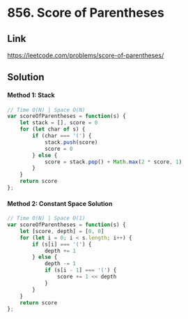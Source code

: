 # 856. Score of Parentheses

## Link
https://leetcode.com/problems/score-of-parentheses/

## Solution
#### Method 1: Stack
```javascript
// Time O(N) | Space O(N)
var scoreOfParentheses = function(s) {
    let stack = [], score = 0
    for (let char of s) {
        if (char === '(') {
            stack.push(score)
            score = 0
        } else {
            score = stack.pop() + Math.max(2 * score, 1)
        }
    }
    return score
};
```
#### Method 2: Constant Space Solution
```javascript
// Time O(N) | Space O(1)
var scoreOfParentheses = function(s) {
    let [score, depth] = [0, 0]
    for (let i = 0; i < s.length; i++) {
        if (s[i] === '(') {
            depth += 1
        } else {
            depth -= 1
            if (s[i - 1] === '(') {
                score += 1 << depth
            }
        }
    }
    return score
};
```
